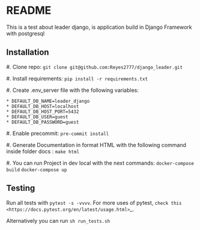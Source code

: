 README
======

This is a test about leader django, is application build in Django Framework with postgresql

Installation
------------

#. Clone repo: ``git clone git@github.com:Reyes2777/django_leader.git``

#. Install requirements: ``pip install -r requirements.txt``

#. Create .env_server file with the following variables:

    * DEFAULT_DB_NAME=leader_django
    * DEFAULT_DB_HOST=localhost
    * DEFAULT_DB_HOST_PORT=5432
    * DEFAULT_DB_USER=guest
    * DEFAULT_DB_PASSWORD=guest

#. Enable precommit: ``pre-commit install``

#. Generate Documentation in format HTML with the following command inside folder docs : ``make html``

#. You can run Project in dev local with the next commands: ``docker-compose build`` ``docker-compose up``


Testing
-------

Run all tests with ``pytest -s -vvvv``. For more uses of pytest, `check this <https://docs.pytest.org/en/latest/usage.html>`_.

Alternatively you can run ``sh run_tests.sh``
